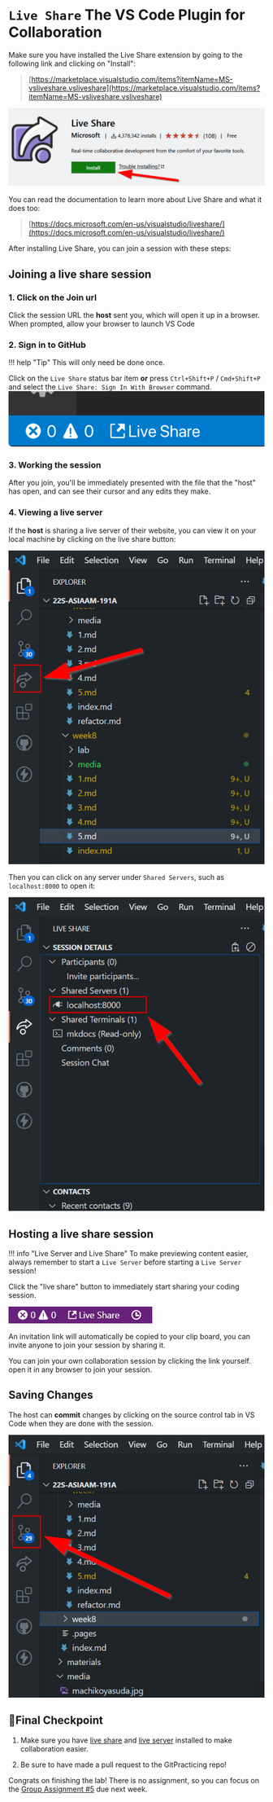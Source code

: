 # `Live Share` The VS Code Plugin for Collaboration

Make sure you have installed the Live Share extension by going to the following link and clicking on "Install": 

>[https://marketplace.visualstudio.com/items?itemName=MS-vsliveshare.vsliveshare](https://marketplace.visualstudio.com/items?itemName=MS-vsliveshare.vsliveshare)

![./media/live_share_install.png](./media/live_share_install.png)

You can read the documentation to learn more about Live Share and what it does too:

>[https://docs.microsoft.com/en-us/visualstudio/liveshare/](https://docs.microsoft.com/en-us/visualstudio/liveshare/)


After installing Live Share, you can join a session with these steps:

## Joining a live share session

### 1. Click on the Join url

Click the session URL the **host** sent you, which will open it up in a browser. When prompted, allow your browser to launch VS Code

### 2. Sign in to GitHub

!!! help "Tip"
    This will only need be done once.

Click on the `Live Share` status bar item **or** press `Ctrl+Shift+P` / `Cmd+Shift+P` and select the `Live Share: Sign In With Browser` command.
![](media/vscode-sign-in-button.png)

### 3. Working the session

After you join, you'll be immediately presented with the file that the "host" has open, and can see their cursor and any edits they make.

### 4. Viewing a live server

If the **host** is sharing a live server of their website, you can view it on your local machine by clicking on the live share button:

![](media/livesharebutton.png)

Then you can click on any server under `Shared Servers`, such as `localhost:8000` to open it: 

![](media/liveshareserver.png)

## Hosting a live share session

!!! info "Live Server and Live Share"
    To make previewing content easier, always remember to start a `Live Server` before starting a `Live Server` session!


Click the "live share" button to immediately start sharing your coding session.

![./media/vscode-share-button-new.png](./media/vscode-share-button-new.png)

An invitation link will automatically be copied to your clip board, you can invite anyone to join your session by sharing it. 

You can join your own collaboration session by clicking the link yourself. open it in any browser to join your session.

## Saving Changes

The host can **commit** changes by clicking on the source control tab in VS Code when they are done with the session.

![](./media/commitchanges.png)

## 🏁Final Checkpoint

1. Make sure you have [live share](https://marketplace.visualstudio.com/items?itemName=MS-vsliveshare.vsliveshare) and [live server](https://marketplace.visualstudio.com/items?itemName=ritwickdey.LiveServer) installed to make collaboration easier.

2. Be sure to have made a pull request to the GitPracticing repo!

Congrats on finishing the lab! There is no assignment, so you can focus on the [Group Assignment #5](../../assignments/week8/group_assignment.md) due next week.